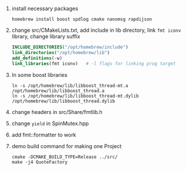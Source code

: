 1. install necessary packages
    ```shell
    homebrew install boost spdlog cmake nanomsg rapdijson
    ```

2. change src/CMakeLists.txt, add include in lib directory, link ```fmt iconv``` library, change library suffix
    ```cmake
    INCLUDE_DIRECTORIES("/opt/homebrew/include")
    link_directories("/opt/homebrew/lib")
    add_definitions(-w)
    link_libraries(fmt iconv)   # -l flags for linking prog target
    ```
   
3. ln some boost libraries
   ```shell
   ln -s /opt/homebrew/lib/libboost_thread-mt.a /opt/homebrew/lib/libboost_thread.a
   ln -s /opt/homebrew/lib/libboost_thread-mt.dylib /opt/homebrew/lib/libboost_thread.dylib
   ```
4. change headers in src/Share/fmtlib.h
5. change ```yield``` in SpinMutex.hpp
6. add fmt::formatter to work
7. demo build command for making one Project
   ```shell
   cmake -DCMAKE_BUILD_TYPE=Release ../src/
   make -j4 QuoteFactory
   ```